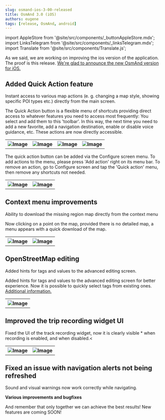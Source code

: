 ```yaml
---
slug: osmand-ios-3-00-released
title: OsmAnd 3.0 (iOS)
authors: eugene
tags: [release, OsmAnd, android]
---
```

import AppleStore from '@site/src/components/_buttonAppleStore.mdx';
import LinksTelegram from '@site/src/components/_linksTelegram.mdx';
import Translate from '@site/src/components/Translate.js';



As we said, we are working on improving the ios version of the application. The proof is this release. <a href="https://itunes.apple.com/us/app/osmand-maps-travel-navigate/id934850257">We're glad to announce the new OsmAnd version for iOS.</a>

<!--truncate-->

## Added Quick Action feature

Instant access to various map actions (e. g. changing a map style, showing specific POI types etc.) directly from the main screen.

The Quick Action button is a flexible menu of shortcuts providing direct access to whatever features you need to access most frequently: You select and add them to this 'toolbar'. In this way, the next time you need to add a new favorite, add a navigation destination, enable or disable voice guidance, etc. These actions are now directly accessible.

<table>
  <tr>
    <th><img src={require('./1.jpg').default} alt="Image"/></th>
    <th><img src={require('./2.jpg').default} alt="Image"/></th>
    <th><img src={require('./3.jpg').default} alt="Image"/></th>
    <th><img src={require('./4.jpg').default} alt="Image"/></th>
    </tr>
</table> 


The quick action button can be added via the Configure screen menu. To add actions to the menu, please press 'Add action' right on its menu bar. To remove an action, go to Configure screen and tap the 'Quick action' menu, then remove any shortcuts not needed.

<table>
  <tr>
    <th><img src={require('./5.jpg').default} alt="Image"/></th>
    <th><img src={require('./6.jpg').default} alt="Image"/></th>
    </tr>
</table> 

## Context menu improvements

Ability to download the missing region map directly from the context menu

Now clicking on a point on the map, provided there is no detailed map, a menu appears with a quick download of the map.

<table>
  <tr>
    <th><img src={require('./7.jpg').default} alt="Image"/></th>
    <th><img src={require('./8.jpg').default} alt="Image"/></th>
    </tr>
</table> 

## OpenStreetMap editing

Added hints for tags and values to the advanced editing screen.

Added hints for tags and values to the advanced editing screen for better experience. Now it is possible to quickly select tags from existing ones.
 <a href="https://osmand.net/features/osm-editing-plugin#How_to_use_it_ios">Additional information.</a>

<table>
  <tr>
    <th><img src={require('./11.jpg').default} alt="Image"/></th>
    </tr>
</table> 

## Improved the trip recording widget UI

Fixed the UI of the track recording widget, now it is clearly visible * when recording is enabled, and when disabled.<

<table>
  <tr>
    <th><img src={require('./9.jpg').default} alt="Image"/></th>
    <th><img src={require('./10.jpg').default} alt="Image"/></th>
    </tr>
</table> 

## Fixed an issue with navigation alerts not being refreshed

Sound and visual warnings now work correctly while navigating.

**Various improvements and bugfixes**

And remember that only together we can achieve the best results!
New features are coming SOON!






<LinksTelegram/>
<AppleStore/>